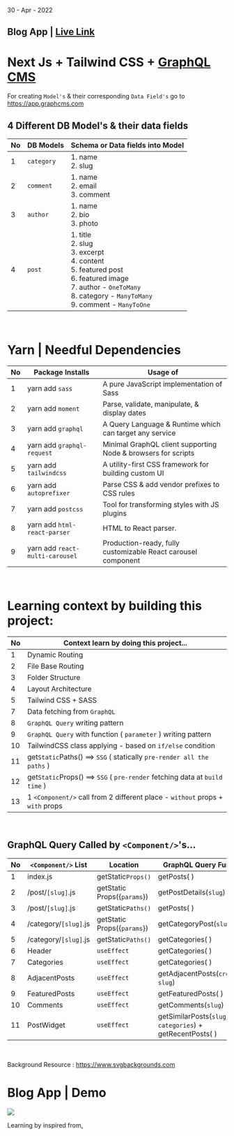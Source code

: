 30 - Apr - 2022

## Blog App | [Live Link](https://blogs-demo.vercel.app)

# Next Js + Tailwind CSS + [GraphQL CMS](https://app.graphcms.com)

For creating `Model's` & their corresponding `Data Field's` go to https://app.graphcms.com

## 4 Different DB Model's & their data fields
|No| DB Models  | Schema or Data fields into Model         |
|--|------------|------------------------------------------|
| 1| `category` | 1. name <br/> 2. slug                    |
| 2| `comment`  | 1. name <br/> 2. email <br/> 3. comment  |
| 3| `author`   | 1. name <br/> 2. bio <br/> 3. photo      |
| 4| `post`     | 1. title <br/> 2. slug <br/> 3. excerpt <br/> 4. content <br/> 5. featured post <br/> 6. featured image <br/> 7. author - `OneToMany` <br/> 8. category - `ManyToMany` <br/> 9. comment - `ManyToOne` |


<br/>

# Yarn | Needful Dependencies
|No| Package Installs               | Usage of                                                      |
|--|--------------------------------|---------------------------------------------------------------|
| 1| yarn add `sass`                | A pure JavaScript implementation of Sass                      |
| 2| yarn add `moment`              | Parse, validate, manipulate, & display dates                  |
| 3| yarn add `graphql`             | A Query Language & Runtime which can target any service       |
| 4| yarn add `graphql-request`     | Minimal GraphQL client supporting Node & browsers for scripts |
| 5| yarn add `tailwindcss`         | A utility-first CSS framework for building custom UI          |
| 6| yarn add `autoprefixer`        | Parse CSS & add vendor prefixes to CSS rules                  |
| 7| yarn add `postcss`             | Tool for transforming styles with JS plugins                  |
| 8| yarn add `html-react-parser`   | HTML to React parser.                                         |
| 9| yarn add `react-multi-carousel`| Production-ready, fully customizable React carousel component |

<br/>

# Learning context by building this project:
|No| Context learn by doing this project...                    | 
|--|-----------------------------------------------------------|
| 1| Dynamic Routing                                           | 
| 2| File Base Routing                                         | 
| 3| Folder Structure                                          | 
| 4| Layout Architecture                                       | 
| 5| Tailwind CSS + SASS                                       | 
| 7| Data fetching from `GraphQL`                              | 
| 8| `GraphQL Query` writing pattern                           | 
| 9| `GraphQL Query` with function ( `parameter` ) writing pattern  | 
|10| TailwindCSS class applying - based on `if/else` condition      | 
|11| get`Static`Paths() ==> `SSG` ( statically `pre-render all the paths` )         | 
|12| get`Static`Props() ==> `SSG` ( `pre-render` fetching data at `build time` )    | 
|13| 1 `<Component/>` call from 2 different place - `without` props + `with` props  | 


<br/>

## GraphQL Query Called by `<Component/>`'s...
|No| `<Component/>` List   | Location                     |  GraphQL Query Function   |
|--|-----------------------|------------------------------|---------------------------|
| 1| index.js              | getStatic`Props()`           | getPosts( )               | 
| 2| /post/`[slug]`.js     | getStatic Props({`params`})  | getPostDetails(`slug`)    |
| 3| /post/`[slug]`.js     | getStatic`Paths()`           | getPosts( )               | 
| 4| /category/`[slug]`.js | getStatic Props({`params`})  | getCategoryPost(`slug`)   | 
| 5| /category/`[slug]`.js | getStatic`Paths()`           | getCategories( )          | 
| 6| Header                | `useEffect`                  | getCategories( )          | 
| 7| Categories            | `useEffect`                  | getCategories( )          | 
| 8| AdjacentPosts         | `useEffect`                  | getAdjacentPosts(`createdAt`, `slug`) | 
| 9| FeaturedPosts         | `useEffect`                  | getFeaturedPosts( )       | 
|10| Comments              | `useEffect`                  | getComments(`slug`)       | 
|11| PostWidget            | `useEffect`                  | getSimilarPosts(`slug`, `categories`) + getRecentPosts( ) |

<br/>

Background Resource : https://www.svgbackgrounds.com


# Blog App | Demo 
<img src='https://i.ibb.co/g7DGgmc/Blog-App.jpg' />

Learning by inspired from[.](https://youtu.be/HYv55DhgTuA)